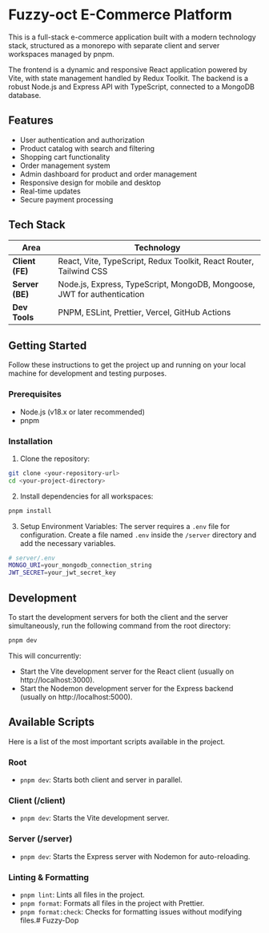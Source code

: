 # Fuzzy-oct E-Commerce Platform

This is a full-stack e-commerce application built with a modern technology stack, structured as a monorepo with separate client and server workspaces managed by pnpm.

The frontend is a dynamic and responsive React application powered by Vite, with state management handled by Redux Toolkit. The backend is a robust Node.js and Express API with TypeScript, connected to a MongoDB database.

## Features

- User authentication and authorization
- Product catalog with search and filtering
- Shopping cart functionality
- Order management system
- Admin dashboard for product and order management
- Responsive design for mobile and desktop
- Real-time updates
- Secure payment processing

## Tech Stack

| Area | Technology |
|------|------------|
| **Client (FE)** | React, Vite, TypeScript, Redux Toolkit, React Router, Tailwind CSS |
| **Server (BE)** | Node.js, Express, TypeScript, MongoDB, Mongoose, JWT for authentication |
| **Dev Tools** | PNPM, ESLint, Prettier, Vercel, GitHub Actions |

## Getting Started

Follow these instructions to get the project up and running on your local machine for development and testing purposes.

### Prerequisites

- Node.js (v18.x or later recommended)
- pnpm

### Installation

1. Clone the repository:

```bash
git clone <your-repository-url>
cd <your-project-directory>
```

2. Install dependencies for all workspaces:

```bash
pnpm install
```

3. Setup Environment Variables:
   The server requires a `.env` file for configuration. Create a file named `.env` inside the `/server` directory and add the necessary variables.

```bash
# server/.env
MONGO_URI=your_mongodb_connection_string
JWT_SECRET=your_jwt_secret_key
```

## Development

To start the development servers for both the client and the server simultaneously, run the following command from the root directory:

```bash
pnpm dev
```

This will concurrently:
- Start the Vite development server for the React client (usually on http://localhost:3000).
- Start the Nodemon development server for the Express backend (usually on http://localhost:5000).

## Available Scripts

Here is a list of the most important scripts available in the project.

### Root
- `pnpm dev`: Starts both client and server in parallel.

### Client (/client)
- `pnpm dev`: Starts the Vite development server.

### Server (/server)
- `pnpm dev`: Starts the Express server with Nodemon for auto-reloading.

### Linting & Formatting
- `pnpm lint`: Lints all files in the project.
- `pnpm format`: Formats all files in the project with Prettier.
- `pnpm format:check`: Checks for formatting issues without modifying files.# Fuzzy-Dop

